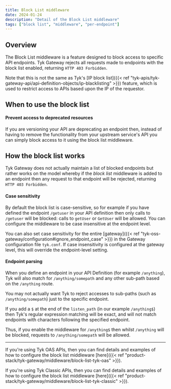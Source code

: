 ```yaml
---
title: Block List middleware
date: 2024-01-24
description: "Detail of the Block List middleware"
tags: ["block list", "middleware", "per-endpoint"]
---
```


## Overview
The Block List middleware is a feature designed to block access to specific API endpoints. Tyk Gateway rejects all requests made to endpoints with the block list enabled, returning `HTTP 403 Forbidden`. 

Note that this is not the same as Tyk's [IP block list]({{< ref "tyk-apis/tyk-gateway-api/api-definition-objects/ip-blacklisting" >}}) feature, which is used to restrict access to APIs based upon the IP of the requestor.

## When to use the block list
#### Prevent access to deprecated resources
If you are versioning your API are deprecating an endpoint then, instead of having to remove the functionality from your upstream service's API you can simply block access to it using the block list middleware.

## How the block list works
Tyk Gateway does not actually maintain a list of blocked endpoints but rather works on the model whereby if the _block list_ middleware is added to an endpoint then any request to that endpoint will be rejected, returning `HTTP 403 Forbidden`.

#### Case sensitivity
By default the block list is case-sensitive, so for example if you have defined the endpoint `/getuser` in your API definition then only calls to `/getuser` will be blocked: calls to `getUser` or `GetUser` will be allowed. You can configure the middleware to be case insensitive at the endpoint level.

You can also set case sensitivity for the entire [gateway]({{< ref "tyk-oss-gateway/configuration#ignore_endpoint_case" >}}) in the Gateway configuration file `tyk.conf`. If case insensitivity is configured at the gateway level, this will override the endpoint-level setting.

#### Endpoint parsing
When you define an endpoint in your API Definition (for example `/anything`), Tyk will also match for `/anything/somepath` and any other sub-path based on the `/anything` route.

You may not actually want Tyk to reject accesses to sub-paths (such as `/anything/somepath`) just to the specific endpoint.

If you add a `$` at the end of the `listen_path` (in our example `/anything$`) then Tyk's regular expression matching will be exact, and will not match endpoints with characters following the specified endpoint.

Thus, if you enable the middleware for `/anything$` then whilst `/anything` will be blocked, requests to  `/anything/somepath` will be allowed.

<hr>

If you're using Tyk OAS APIs, then you can find details and examples of how to configure the block list middleware [here]({{< ref "product-stack/tyk-gateway/middleware/block-list-tyk-oas" >}}).

If you're using Tyk Classic APIs, then you can find details and examples of how to configure the block list middleware [here]({{< ref "product-stack/tyk-gateway/middleware/block-list-tyk-classic" >}}).

<!-- proposed "summary box" to be shown graphically on each middleware page
 ## Block List middleware summary
  - The Block List is an optional stage in Tyk's API Request processing chain, sitting between the [TBC]() and [TBC]() middleware.
  - The Block List can be configured at the per-endpoint level within the API Definition and is supported by the API Designer within the Tyk Dashboard. 
 -->

